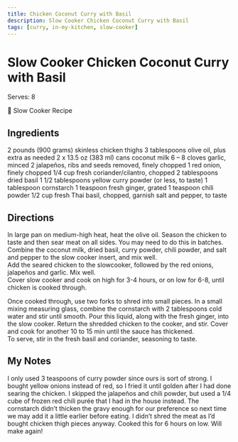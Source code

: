 ```yaml
---
title: Chicken Coconut Curry with Basil
description: Slow Cooker Chicken Coconut Curry with Basil
tags: [curry, in-my-kitchen, slow-cooker]
---
```


# Slow Cooker Chicken Coconut Curry with Basil
Serves: 8

🍲 Slow Cooker Recipe

## Ingredients
2 pounds (900 grams) skinless chicken thighs
3 tablespoons olive oil, plus extra as needed
2 x  13.5 oz (383 ml) cans coconut milk
6 – 8 cloves garlic, minced
2 jalapeños, ribs and seeds removed, finely chopped
1 red onion, finely chopped
1/4 cup fresh coriander/cilantro, chopped
2 tablespoons dried basil
1 1/2 tablespoons yellow curry powder (or less, to taste)
1 tablespoon cornstarch
1 teaspoon fresh ginger, grated
1 teaspoon chili powder
1/2 cup fresh Thai basil, chopped, garnish
salt and pepper, to taste

## Directions
In large pan on medium-high heat, heat the olive oil. Season the chicken to taste and then sear meat on all sides. You may need to do this in batches.  
Combine the coconut milk, dried basil, curry powder, chili powder, and salt and pepper to the slow cooker insert, and mix well.  
Add the seared chicken to the slowcooker, followed by the red onions, jalapeños and garlic. Mix well.  
Cover slow cooker and cook on high for 3-4 hours, or on low for 6-8, until chicken is cooked through.  

Once cooked through, use two forks to shred into small pieces. In a small mixing measuring glass, combine the cornstarch with 2 tablespoons cold water and stir until smooth. Pour this liquid, along with the fresh ginger, into the slow cooker. Return the shredded chicken to the cooker, and stir. Cover and cook for another 10 to 15 min until the sauce has thickened.  
To serve, stir in the fresh basil and coriander, seasoning to taste.

## My Notes
I only used 3 teaspoons of curry powder since ours is sort of strong. I bought yellow onions instead of red, so I fried it until golden after I had done searing the chicken. I skipped the jalapeños and chili powder, but used a 1/4 cube of frozen red chili purée that I had in the house instead. The cornstarch didn’t thicken the gravy enough for our preference so next time we may add it a little earlier before eating. I didn’t shred the meat as I’d bought chicken thigh pieces anyway. Cooked this for 6 hours on low. Will make again!